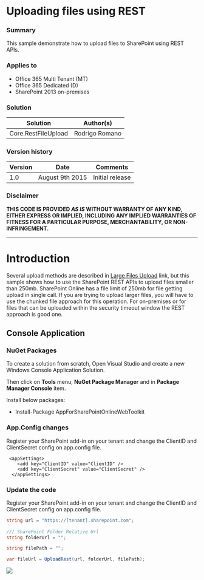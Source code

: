 # Uploading files using REST #

### Summary ###
This sample demonstrate how to upload files to SharePoint using REST APIs.

### Applies to ###
-  Office 365 Multi Tenant (MT)
-  Office 365 Dedicated (D)
-  SharePoint 2013 on-premises

### Solution ###
Solution | Author(s)
---------|----------
Core.RestFileUpload | Rodrigo Romano

### Version history ###
Version  | Date | Comments
---------| -----| --------
1.0  | August 9th 2015 | Initial release

### Disclaimer ###
**THIS CODE IS PROVIDED *AS IS* WITHOUT WARRANTY OF ANY KIND, EITHER EXPRESS OR IMPLIED, INCLUDING ANY IMPLIED WARRANTIES OF FITNESS FOR A PARTICULAR PURPOSE, MERCHANTABILITY, OR NON-INFRINGEMENT.**


----------
# Introduction #
Several upload methods are described in [Large Files Upload](https://github.com/OfficeDev/PnP/tree/dev/Samples/Core.LargeFileUpload) link, but this sample shows how to use the SharePoint REST APIs to upload files smaller than 250mb. SharePoint Online has a file limit of 250mb for file getting upload in single call. If you are trying to upload larger files, you will have to use the chunked file approach for this operation. For on-premises or for files that can be uploaded within the security timeout window the REST approach is good one.

## Console Application

### NuGet Packages
To create a solution from scratch, Open Visual Studio and create a new Windows Console Application Solution.

Then click on **Tools** menu, **NuGet Package Manager** and in **Package Manager Console** item.

Install below packages:

- Install-Package AppForSharePointOnlineWebToolkit 

### **App.Config** changes
Register your SharePoint add-in on your tenant and change the ClientID and ClientSecret config on app.config file.
```
 <appSettings>
    <add key="ClientID" value="ClientID" />
    <add key="ClientSecret" value="ClientSecret" />
  </appSettings> 
```

### Update the code
Register your SharePoint add-in on your tenant and change the ClientID and ClientSecret config on app.config file.
```C#
string url = "https://[tenant].sharepoint.com";
			
/// SharePoint Folder Relative Url
string folderUrl = "";

string filePath = "";

var fileUrl = UploadRest(url, folderUrl, filePath);
```

<img src="https://telemetry.sharepointpnp.com/pnp/samples/Core.RestFileUpload" />